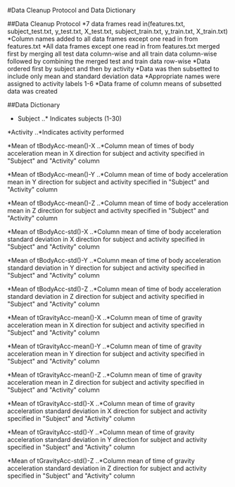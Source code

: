 #Data Cleanup Protocol and Data Dictionary

##Data Cleanup Protocol
*7 data frames read in(features.txt, subject_test.txt, y_test.txt, X_test.txt, subject_train.txt, y_train.txt, X_train.txt)
*Column names added to all data frames except one read in from features.txt
*All data frames except one read in from features.txt merged first by merging all test data column-wise and all train data column-wise followed by combining the merged test and train data row-wise
*Data ordered first by subject and then by activity
*Data was then subsetted to include only mean and standard deviation data
*Appropriate names were assigned to activity labels 1-6
*Data frame of column means of subsetted data was created

##Data Dictionary
* Subject
..* Indicates subjects (1-30)

*Activity
..*Indicates activity performed

*Mean of tBodyAcc-mean()-X
..*Column mean of times of body acceleration mean in X direction for subject and activity specified in "Subject" and "Activity" column

*Mean of tBodyAcc-mean()-Y
..*Column mean of time of body acceleration mean in Y direction for subject and activity specified in "Subject" and "Activity" column

*Mean of tBodyAcc-mean()-Z
..*Column mean of time of body acceleration mean in Z direction for subject and activity specified in "Subject" and "Activity" column

*Mean of tBodyAcc-std()-X
..*Column mean of time of body acceleration standard deviation in X direction for subject and activity specified in "Subject" and "Activity" column

*Mean of tBodyAcc-std()-Y
..*Column mean of time of body acceleration standard deviation in Y direction for subject and activity specified in "Subject" and "Activity" column

*Mean of tBodyAcc-std()-Z
..*Column mean of time of body acceleration standard deviation in Z direction for subject and activity specified in "Subject" and "Activity" column

*Mean of tGravityAcc-mean()-X
..*Column mean of time of gravity acceleration mean in X direction for subject and activity specified in "Subject" and "Activity" column

*Mean of tGravityAcc-mean()-Y
..*Column mean of time of gravity acceleration mean in Y direction for subject and activity specified in "Subject" and "Activity" column

*Mean of tGravityAcc-mean()-Z
..*Column mean of time of gravity acceleration mean in Z direction for subject and activity specified in "Subject" and "Activity" column

*Mean of tGravityAcc-std()-X
..*Column mean of time of gravity acceleration standard deviation in X direction for subject and activity specified in "Subject" and "Activity" column

*Mean of tGravityAcc-std()-Y
..*Column mean of time of gravity acceleration standard deviation in Y direction for subject and activity specified in "Subject" and "Activity" column

*Mean of tGravityAcc-std()-Z
..*Column mean of time of gravity acceleration standard deviation in Z direction for subject and activity specified in "Subject" and "Activity" column